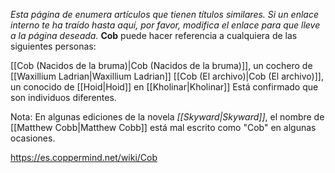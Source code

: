 *Esta página de  enumera artículos que tienen títulos similares.  Si un enlace interno te ha traído hasta aquí, por favor, modifica el enlace para que lleve a la página deseada.*
**Cob** puede hacer referencia a cualquiera de las siguientes personas:

[[Cob (Nacidos de la bruma)\|Cob (Nacidos de la bruma)]], un cochero de [[Waxillium Ladrian\|Waxillium Ladrian]]
[[Cob (El archivo)\|Cob (El archivo)]], un conocido de [[Hoid\|Hoid]] en [[Kholinar\|Kholinar]]
Está confirmado que son individuos diferentes.


Nota: En algunas ediciones de la novela *[[Skyward\|Skyward]]*, el nombre de [[Matthew Cobb\|Matthew Cobb]] está mal escrito como "Cob" en algunas ocasiones.


https://es.coppermind.net/wiki/Cob